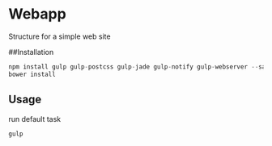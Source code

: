 # Webapp
Structure for a simple web site

##Installation

```js
npm install gulp gulp-postcss gulp-jade gulp-notify gulp-webserver --save-dev
bower install
```

## Usage
run default task

```js
gulp
```
